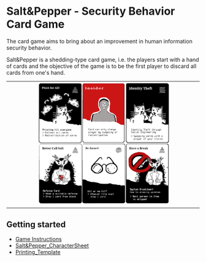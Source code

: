 # Salt&Pepper - Security Behavior Card Game

The card game aims to bring about an improvement in human information security behavior.

Salt\&Pepper is a shedding-type card game, i.e. the players start with a hand of
cards and the objective of the game is to be the first player to discard all cards
from one's hand.


<table align="center"><tr><td align="center" width="9999">
<img src="images/papercards.png" width=70%></img>
</td></tr></table>



## Getting started
* [Game Instructions](Instructions/README.md)
* [Salt&Pepper_CharacterSheet](CharacterSheet/README.md)
* [Printing_Template](PrintingTemplate/README.md)


